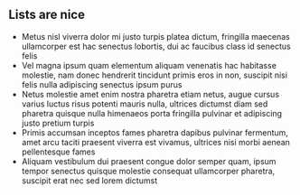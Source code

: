 ## Lists are nice

- Metus nisl viverra dolor mi justo turpis platea dictum, fringilla maecenas ullamcorper est hac senectus lobortis, dui ac faucibus class id senectus felis
- Vel magna ipsum quam elementum aliquam venenatis hac habitasse molestie, nam donec hendrerit tincidunt primis eros in non, suscipit nisi felis nulla adipiscing senectus ipsum purus
- Netus molestie amet enim nostra pharetra etiam netus, augue cursus varius luctus risus potenti mauris nulla, ultrices dictumst diam sed pharetra quisque nulla himenaeos porta fringilla pulvinar et adipiscing justo pretium turpis
- Primis accumsan inceptos fames pharetra dapibus pulvinar fermentum, amet arcu taciti praesent viverra est vivamus, ultrices nisi morbi aenean pellentesque fames
- Aliquam vestibulum dui praesent congue dolor semper quam, ipsum tempor senectus quisque molestie consequat ullamcorper pharetra, suscipit erat nec sed lorem dictumst
